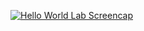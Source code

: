 [![Hello World Lab Screencap](https://img.youtube.com/vi/MpQfbjaZrLU/0.jpg)](https://www.youtube.com/embed/MpQfbjaZrLU)
